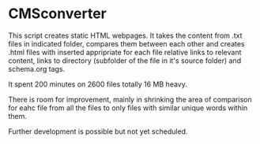 # CMSconverter

This script creates static HTML webpages. It takes the content from .txt files in indicated folder, compares them between each other and creates .html files with inserted appripriate for each file relative links to relevant content, links to directory (subfolder of the file in it's source folder) and schema.org tags.

It spent 200 minutes on 2600 files totally 16 MB heavy. 

There is room for improvement, mainly in shrinking the area of comparison for eahc file from all the files to only files with similar unique words within them.

Further development is possible but not yet scheduled.
